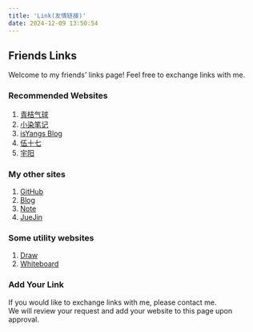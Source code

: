 ```yaml
---
title: 'Link(友情链接)'
date: 2024-12-09 13:50:54
---
```

## Friends Links

Welcome to my friends' links page! Feel free to exchange links with me.

### Recommended Websites

1. [青桔气球](https://blog.qjqq.cn)
2. [小染笔记](https://onoe.cn)
3. [isYangs Blog](https://isyangs.cn)
4. [伍十七](https://efu.me)
5. [宇阳](https://liuyuyang.net)

### My other sites

1. [GitHub](https://github.com/JanYork)
2. [Blog](https://blog.ixor.me)
3. [Note](https://text.ixor.me)
4. [JueJin](https://juejin.cn/user/2577696163899741)

### Some utility websites

1. [Draw](https://draw.ixor.me)
2. [Whiteboard](https://white.ixor.me)

### Add Your Link

If you would like to exchange links with me, please contact me.  
We will review your request and add your website to this page upon approval.

